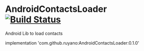 # AndroidContactsLoader [![Build Status](https://api.travis-ci.com/ruyano/AndroidContactsLoader.svg?branch=master)](https://travis-ci.com/ruyano/AndroidContactsLoader)
Android Lib to load contacts


implementation 'com.github.ruyano:AndroidContactsLoader:0.1.0'
